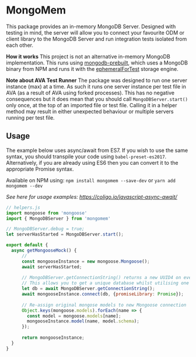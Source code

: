 # MongoMem

This package provides an in-memory MongoDB Server.
Designed with testing in mind, the server will allow you to connect
your favourite ODM or client library to the MongoDB Server and run integration tests isolated from each other.

**How it works**
This project is not an alternative in-memory MongoDB implementation. This runs using [mongodb-prebuilt](https://github.com/winfinit/mongodb-prebuilt), which uses a MongoDB binary from NPM and runs it with the [ephemeralForTest](https://docs.mongodb.com/manual/release-notes/3.2/#ephemeralfortest-storage-engine) storage engine.

**Note about AVA Test Runner**
The package was designed to run one server instance (max) at a time. As such it runs one server instance
per test file in AVA (as a result of AVA using forked processes).
This has no negative consequences but it does mean that you should call
`MongoDBServer.start()` only once, at the top of an imported file or test file.
Calling it in a helper method may result in either unexpected behaviour or multiple servers running per test file.

## Usage

The example below uses async/await from ES7. If you wish to use the same syntax,
you should transpile your code using `babel-preset-es2017`. Alternatively, if you are already
using ES6 then you can convert it to the appropriate Promise syntax.

Available on NPM using: `npm install mongomem --save-dev` or `yarn add mongomem --dev`

*See here for usage examples: https://coligo.io/javascript-async-await/* 

```javascript
// helpers.js
import mongoose from 'mongoose'
import { MongoDBServer } from 'mongomem'

// MongoDBServer.debug = true;
let serverHasStarted = MongoDBServer.start();

export default {
  async getMongooseMock() {
      // 
      const mongooseInstance = new mongoose.Mongoose();
      await serverHasStarted;
    
      // MongoDBServer.getConnectionString() returns a new UUID4 on every call.
      // This allows you to get a unique database whilst utilising one in-memory server.
      let db = await MongoDBServer.getConnectionString();
      await mongooseInstance.connect(db, {promiseLibrary: Promise});
      
      // Re-assign original mongose models to new Mongoose connection
      Object.keys(mongoose.models).forEach(name => {
        const model = mongoose.models[name];
        mongooseInstance.model(name, model.schema);
      });
    
      return mongooseInstance;
  }
}

```

